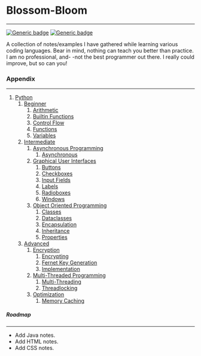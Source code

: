 # **Blossom-Bloom**
---
[![Generic badge](https://img.shields.io/badge/Release-v0.0.1b4-blueviolet.svg)](https://shields.io/)
[![Generic badge](https://img.shields.io/badge/License-GPL3.0-blue.svg)](https://shields.io/)


A collection of notes/examples I have gathered while learning various coding languages.
Bear in mind, nothing can teach you better than practice. I am no professional, and-
-not the best programmer out there. I really could improve, but so can you!

### **Appendix**
---
1. [Python](https://github.com/OverzealousLotus/Blossom-Bloom/tree/main/Python)
    1. [Beginner](https://github.com/OverzealousLotus/Blossom-Bloom/tree/main/Python/Examples/Beginner)
        1. [Arithmetic](https://github.com/OverzealousLotus/Blossom-Bloom/blob/main/Python/Examples/Beginner/arithmetic.py)
        1. [Builtin Functions](https://github.com/OverzealousLotus/Blossom-Bloom/blob/main/Python/Examples/Beginner/builtins.py)
        1. [Control Flow](https://github.com/OverzealousLotus/Blossom-Bloom/blob/main/Python/Examples/Beginner/control_flow.py)
        1. [Functions](https://github.com/OverzealousLotus/Blossom-Bloom/blob/main/Python/Examples/Beginner/functions.py)
        1. [Variables](https://github.com/OverzealousLotus/Blossom-Bloom/blob/main/Python/Examples/Beginner/variables.py)
    1. [Intermediate](https://github.com/OverzealousLotus/Blossom-Bloom/tree/main/Python/Examples/Intermediate)
        1. [Asynchronous Programming](https://github.com/OverzealousLotus/Blossom-Bloom/tree/main/Python/Examples/Intermediate/Async)
            1. [Asynchronous](https://github.com/OverzealousLotus/Blossom-Bloom/blob/main/Python/Examples/Intermediate/Async/async.py)
        1. [Graphical User Interfaces](https://github.com/OverzealousLotus/Blossom-Bloom/tree/main/Python/Examples/Intermediate/GUI)
            1. [Buttons](https://github.com/OverzealousLotus/Blossom-Bloom/blob/main/Python/Examples/Intermediate/GUI/buttons.py)
            1. [Checkboxes](https://github.com/OverzealousLotus/Blossom-Bloom/blob/main/Python/Examples/Intermediate/GUI/checkbox.py)
            1. [Input Fields](https://github.com/OverzealousLotus/Blossom-Bloom/blob/main/Python/Examples/Intermediate/GUI/entry.py)
            1. [Labels](https://github.com/OverzealousLotus/Blossom-Bloom/blob/main/Python/Examples/Intermediate/GUI/labels.py)
            1. [Radioboxes](https://github.com/OverzealousLotus/Blossom-Bloom/blob/main/Python/Examples/Intermediate/GUI/radiobox.py)
            1. [Windows](https://github.com/OverzealousLotus/Blossom-Bloom/blob/main/Python/Examples/Intermediate/GUI/windows.py)
        1. [Object Oriented Programming](https://github.com/OverzealousLotus/Blossom-Bloom/tree/main/Python/Examples/Intermediate/Classes)
            1. [Classes](https://github.com/OverzealousLotus/Blossom-Bloom/blob/main/Python/Examples/Intermediate/Classes/classes.py)
            1. [Dataclasses](https://github.com/OverzealousLotus/Blossom-Bloom/blob/main/Python/Examples/Intermediate/Classes/dataclassing.py)
            1. [Encapsulation](https://github.com/OverzealousLotus/Blossom-Bloom/blob/main/Python/Examples/Intermediate/Classes/encapsulation.py)
            1. [Inheritance](https://github.com/OverzealousLotus/Blossom-Bloom/blob/main/Python/Examples/Intermediate/Classes/inheritance.py)
            1. [Properties](https://github.com/OverzealousLotus/Blossom-Bloom/blob/main/Python/Examples/Intermediate/Classes/properties.py)
    1. [Advanced](https://github.com/OverzealousLotus/Blossom-Bloom/tree/main/Python/Examples/Advanced)
        1. [Encryption](https://github.com/OverzealousLotus/Blossom-Bloom/tree/main/Python/Examples/Advanced/Encryption)
            1. [Encrypting](https://github.com/OverzealousLotus/Blossom-Bloom/blob/main/Python/Examples/Advanced/Encryption/encrypting.py)
            1. [Fernet Key Generation](https://github.com/OverzealousLotus/Blossom-Bloom/blob/main/Python/Examples/Advanced/Encryption/fernet.py)
            1. [Implementation](https://github.com/OverzealousLotus/Blossom-Bloom/blob/main/Python/Examples/Advanced/Encryption/implementation.py)
        1. [Multi-Threaded Programming](https://github.com/OverzealousLotus/Blossom-Bloom/tree/main/Python/Examples/Advanced/Threading)
            1. [Multi-Threading](https://github.com/OverzealousLotus/Blossom-Bloom/blob/main/Python/Examples/Advanced/Threading/threads.py)
            1. [Threadlocking](https://github.com/OverzealousLotus/Blossom-Bloom/blob/main/Python/Examples/Advanced/Threading/threadlocking.py)
        1. [Optimization](https://github.com/OverzealousLotus/Blossom-Bloom/tree/main/Python/Examples/Advanced/Optimization)
            1. [Memory Caching](https://github.com/OverzealousLotus/Blossom-Bloom/blob/main/Python/Examples/Advanced/Optimization/caching.py)



##### **Roadmap**
---
- Add Java notes.
- Add HTML notes.
- Add CSS notes.